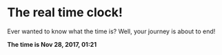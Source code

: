 # The real time clock!

Ever wanted to know what the time is? Well, your journey is about to end!

**The time is Nov 28, 2017, 01:21**